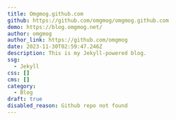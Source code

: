 ```yaml
---
title: Omgmog.github.com
github: https://github.com/omgmog/omgmog.github.com
demo: https://blog.omgmog.net/
author: omgmog
author_link: https://github.com/omgmog
date: 2023-11-30T02:59:47.246Z
description: This is my Jekyll-powered blog.
ssg:
  - Jekyll
css: []
cms: []
category:
  - Blog
draft: true
disabled_reason: Github repo not found
---
```

